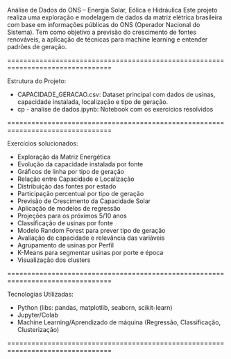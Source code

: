 Análise de Dados do ONS – Energia Solar, Eólica e Hidráulica
Este projeto realiza uma exploração e modelagem de dados da matriz elétrica brasileira com base em informações públicas do ONS (Operador Nacional do Sistema). Tem como objetivo a previsão do crescimento de fontes renováveis, a aplicação de técnicas para machine learning e entender padrões de geração.

================================================================================

Estrutura do Projeto:
- CAPACIDADE_GERACAO.csv: Dataset principal com dados de usinas, capacidade instalada, localização e tipo de geração.
- cp - analise de dados.ipynb: Notebook com os exercícios resolvidos

================================================================================
  

Exercícios solucionados:
- Exploração da Matriz Energética
- Evolução da capacidade instalada por fonte
- Gráficos de linha por tipo de geração
- Relação entre Capacidade e Localização
- Distribuição das fontes por estado
- Participação percentual por tipo de geração
- Previsão de Crescimento da Capacidade Solar
- Aplicação de modelos de regressão
- Projeções para os próximos 5/10 anos
- Classificação de usinas por fonte
- Modelo Random Forest para prever tipo de geração
- Avaliação de capacidade e relevância das variáveis
- Agrupamento de usinas por Perfil
- K-Means para segmentar usinas por porte e época
- Visualização dos clusters

 ================================================================================

Tecnologias Utilizadas:
- Python (libs: pandas, matplotlib, seaborn, scikit-learn)
- Jupyter/Colab
- Machine Learning/Aprendizado de máquina (Regressão, Classificação, Clusterização)

 ================================================================================
